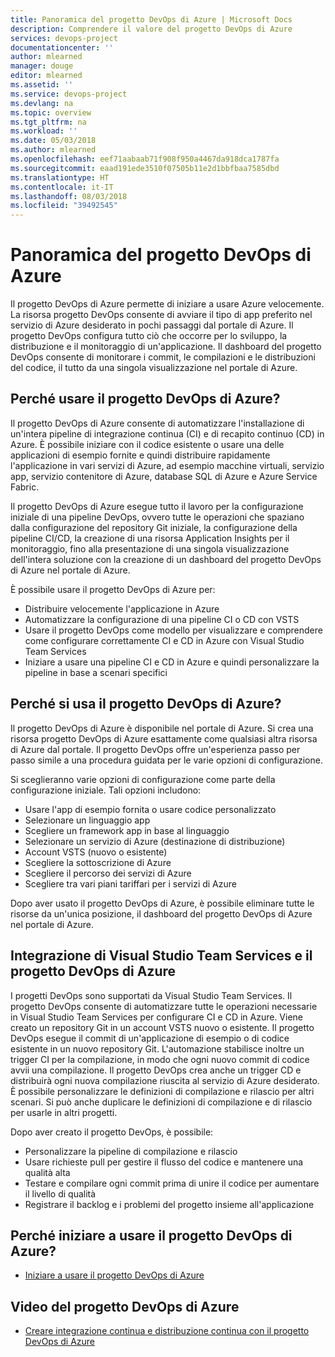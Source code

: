 ```yaml
---
title: Panoramica del progetto DevOps di Azure | Microsoft Docs
description: Comprendere il valore del progetto DevOps di Azure
services: devops-project
documentationcenter: ''
author: mlearned
manager: douge
editor: mlearned
ms.assetid: ''
ms.service: devops-project
ms.devlang: na
ms.topic: overview
ms.tgt_pltfrm: na
ms.workload: ''
ms.date: 05/03/2018
ms.author: mlearned
ms.openlocfilehash: eef71aabaab71f908f950a4467da918dca1787fa
ms.sourcegitcommit: eaad191ede3510f07505b11e2d1bbfbaa7585dbd
ms.translationtype: HT
ms.contentlocale: it-IT
ms.lasthandoff: 08/03/2018
ms.locfileid: "39492545"
---
```

# <a name="overview-of-azure-devops-project"></a>Panoramica del progetto DevOps di Azure

Il progetto DevOps di Azure permette di iniziare a usare Azure velocemente. La risorsa progetto DevOps consente di avviare il tipo di app preferito nel servizio di Azure desiderato in pochi passaggi dal portale di Azure. Il progetto DevOps configura tutto ciò che occorre per lo sviluppo, la distribuzione e il monitoraggio di un'applicazione.
Il dashboard del progetto DevOps consente di monitorare i commit, le compilazioni e le distribuzioni del codice, il tutto da una singola visualizzazione nel portale di Azure.

## <a name="why-should-i-use-the-azure-devops-project"></a>Perché usare il progetto DevOps di Azure?

Il progetto DevOps di Azure consente di automatizzare l'installazione di un'intera pipeline di integrazione continua (CI) e di recapito continuo (CD) in Azure.  È possibile iniziare con il codice esistente o usare una delle applicazioni di esempio fornite e quindi distribuire rapidamente l'applicazione in vari servizi di Azure, ad esempio macchine virtuali, servizio app, servizio contenitore di Azure, database SQL di Azure e Azure Service Fabric.  

Il progetto DevOps di Azure esegue tutto il lavoro per la configurazione iniziale di una pipeline DevOps, ovvero tutte le operazioni che spaziano dalla configurazione del repository Git iniziale, la configurazione della pipeline CI/CD, la creazione di una risorsa Application Insights per il monitoraggio, fino alla presentazione di una singola visualizzazione dell'intera soluzione con la creazione di un dashboard del progetto DevOps di Azure nel portale di Azure.

È possibile usare il progetto DevOps di Azure per:

* Distribuire velocemente l'applicazione in Azure
* Automatizzare la configurazione di una pipeline CI o CD con VSTS
* Usare il progetto DevOps come modello per visualizzare e comprendere come configurare correttamente CI e CD in Azure con Visual Studio Team Services
* Iniziare a usare una pipeline CI e CD in Azure e quindi personalizzare la pipeline in base a scenari specifici

## <a name="how-do-i-use-the-azure-devops-project"></a>Perché si usa il progetto DevOps di Azure?

Il progetto DevOps di Azure è disponibile nel portale di Azure.  Si crea una risorsa progetto DevOps di Azure esattamente come qualsiasi altra risorsa di Azure dal portale.  Il progetto DevOps offre un'esperienza passo per passo simile a una procedura guidata per le varie opzioni di configurazione.  

Si sceglieranno varie opzioni di configurazione come parte della configurazione iniziale.  Tali opzioni includono:

* Usare l'app di esempio fornita o usare codice personalizzato
* Selezionare un linguaggio app
* Scegliere un framework app in base al linguaggio
* Selezionare un servizio di Azure (destinazione di distribuzione)
* Account VSTS (nuovo o esistente)
* Scegliere la sottoscrizione di Azure
* Scegliere il percorso dei servizi di Azure
* Scegliere tra vari piani tariffari per i servizi di Azure

Dopo aver usato il progetto DevOps di Azure, è possibile eliminare tutte le risorse da un'unica posizione, il dashboard del progetto DevOps di Azure nel portale di Azure.

## <a name="azure-devops-project-and-vsts-integration"></a>Integrazione di Visual Studio Team Services e il progetto DevOps di Azure

I progetti DevOps sono supportati da Visual Studio Team Services.  Il progetto DevOps consente di automatizzare tutte le operazioni necessarie in Visual Studio Team Services per configurare CI e CD in Azure.  Viene creato un repository Git in un account VSTS nuovo o esistente.  Il progetto DevOps esegue il commit di un'applicazione di esempio o di codice esistente in un nuovo repository Git.  L'automazione stabilisce inoltre un trigger CI per la compilazione, in modo che ogni nuovo commit di codice avvii una compilazione.  Il progetto DevOps crea anche un trigger CD e distribuirà ogni nuova compilazione riuscita al servizio di Azure desiderato.  È possibile personalizzare le definizioni di compilazione e rilascio per altri scenari.  Si può anche duplicare le definizioni di compilazione e di rilascio per usarle in altri progetti.

Dopo aver creato il progetto DevOps, è possibile:

* Personalizzare la pipeline di compilazione e rilascio
* Usare richieste pull per gestire il flusso del codice e mantenere una qualità alta
* Testare e compilare ogni commit prima di unire il codice per aumentare il livello di qualità
* Registrare il backlog e i problemi del progetto insieme all'applicazione

## <a name="how-do-i-start-using-the-azure-devops-project"></a>Perché iniziare a usare il progetto DevOps di Azure?

* [Iniziare a usare il progetto DevOps di Azure](https://docs.microsoft.com/azure/devops-project/azure-devops-project-github)

## <a name="azure-devops-project-videos"></a>Video del progetto DevOps di Azure

* [Creare integrazione continua e distribuzione continua con il progetto DevOps di Azure](https://channel9.msdn.com/Events/Connect/2017/T174/player/)
